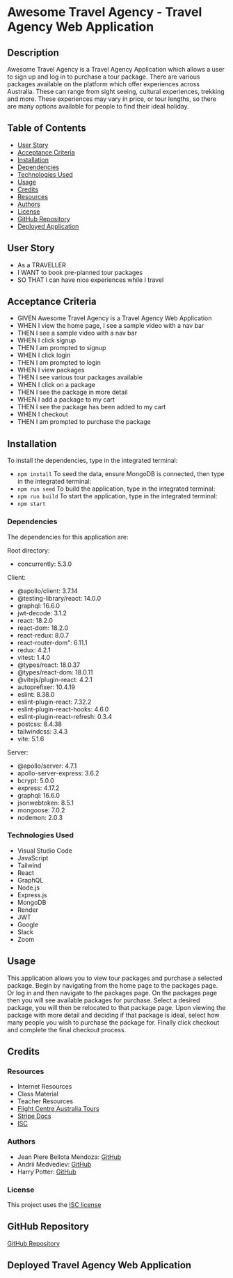 # Awesome Travel Agency - Travel Agency Web Application

## Description

Awesome Travel Agency is a Travel Agency Application which allows a user to sign up and log in to purchase a tour package. There are various packages available on the platform which offer experiences across Australia. These can range from sight seeing, cultural experiences, trekking and more. These experiences may vary in price, or tour lengths, so there are many options available for people to find their ideal holiday.

## Table of Contents

- [User Story](#user-story)
- [Acceptance Criteria](#acceptance-criteria)
- [Installation](#installation)
- [Dependencies](#dependencies)
- [Technologies Used](#technologies-used)
- [Usage](#usage)
- [Credits](#credits)
- [Resources](#resources)
- [Authors](#authors)
- [License](#license)
- [GitHub Repository](#github-repository)
- [Deployed Application](#deployed-travel-agency-application)

## User Story

- As a TRAVELLER
- I WANT to book pre-planned tour packages
- SO THAT I can have nice experiences while I travel

## Acceptance Criteria

- GIVEN Awesome Travel Agency is a Travel Agency Web Application
- WHEN I view the home page, I see a sample video with a nav bar
- THEN I see a sample video with a nav bar
- WHEN I click signup
- THEN I am prompted to signup
- WHEN I click login 
- THEN I am prompted to login
- WHEN I view packages
- THEN I see various tour packages available
- WHEN I click on a package
- THEN I see the package in more detail
- WHEN I add a package to my cart
- THEN I see the package has been added to my cart
- WHEN I checkout
- THEN I am prompted to purchase the package

## Installation

To install the dependencies, type in the integrated terminal:
- `npm install`
To seed the data, ensure MongoDB is connected, then type in the integrated terminal: 
- `npm run seed`
To build the application, type in the integrated terminal:
- `npm run build`
To start the application, type in the integrated terminal:
- `npm start`

### Dependencies

The dependencies for this application are:

Root directory:
- concurrently: 5.3.0

Client:
- @apollo/client: 3.7.14
- @testing-library/react: 14.0.0
- graphql: 16.6.0
- jwt-decode: 3.1.2
- react: 18.2.0
- react-dom: 18.2.0
- react-redux: 8.0.7
- react-router-dom": 6.11.1
- redux: 4.2.1
- vitest: 1.4.0
- @types/react: 18.0.37
- @types/react-dom: 18.0.11
- @vitejs/plugin-react: 4.2.1
- autoprefixer: 10.4.19
- eslint: 8.38.0
- eslint-plugin-react: 7.32.2
- eslint-plugin-react-hooks: 4.6.0
- eslint-plugin-react-refresh: 0.3.4
- postcss: 8.4.38
- tailwindcss: 3.4.3
- vite: 5.1.6

Server:
- @apollo/server: 4.7.1
- apollo-server-express: 3.6.2
- bcrypt: 5.0.0
- express: 4.17.2
- graphql: 16.6.0
- jsonwebtoken: 8.5.1
- mongoose: 7.0.2
- nodemon: 2.0.3

### Technologies Used

- Visual Studio Code
- JavaScript
- Tailwind
- React
- GraphQL
- Node.js
- Express.js
- MongoDB
- Render
- JWT
- Google
- Slack
- Zoom

## Usage

This application allows you to view tour packages and purchase a selected package. Begin by navigating from the home page to the packages page. Or log in and then navigate to the packages page. On the packages page then you will see available packages for purchase. Select a desired package, you will then be relocated to that package page. Upon viewing the package with more detail and deciding if that package is ideal, select how many people you wish to purchase the package for. Finally click checkout and complete the final checkout process.

## Credits

### Resources
- Internet Resources
- Class Material
- Teacher Resources
- [Flight Centre Australia Tours](https://www.flightcentre.com.au/tours/australia)
- [Stripe Docs](https://docs.stripe.com/)
- [ISC](https://www.isc.org/)

### Authors

- Jean Piere Bellota Mendoza: [GitHub](https://github.com/JeanPiere91)
- Andrii Medvediev: [GitHub](https://github.com/AndriiMedvediev987)
- Harry Potter: [GitHub](https://github.com/HarryP-GitHub)

### License

This project uses the [ISC license](https://www.isc.org/)

## GitHub Repository

[GitHub Repository](https://github.com/JeanPiere91/travel-agency/)

## Deployed Travel Agency Web Application